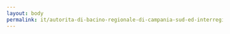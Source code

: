 ```yaml
---
layout: body
permalink: it/autorita-di-bacino-regionale-di-campania-sud-ed-interregionale-per-il-bacino-idrografico-del-fiume-sele/
---
```


